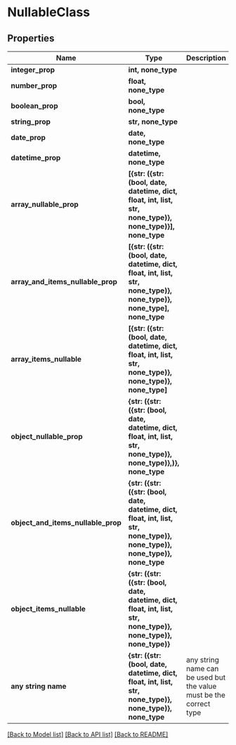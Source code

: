 # NullableClass


## Properties
Name | Type | Description | Notes
------------ | ------------- | ------------- | -------------
**integer_prop** | **int, none_type** |  | [optional] 
**number_prop** | **float, none_type** |  | [optional] 
**boolean_prop** | **bool, none_type** |  | [optional] 
**string_prop** | **str, none_type** |  | [optional] 
**date_prop** | **date, none_type** |  | [optional] 
**datetime_prop** | **datetime, none_type** |  | [optional] 
**array_nullable_prop** | **[{str: ({str: (bool, date, datetime, dict, float, int, list, str, none_type)}, none_type)}], none_type** |  | [optional] 
**array_and_items_nullable_prop** | **[{str: ({str: (bool, date, datetime, dict, float, int, list, str, none_type)}, none_type)}, none_type], none_type** |  | [optional] 
**array_items_nullable** | **[{str: ({str: (bool, date, datetime, dict, float, int, list, str, none_type)}, none_type)}, none_type]** |  | [optional] 
**object_nullable_prop** | **{str: ({str: ({str: (bool, date, datetime, dict, float, int, list, str, none_type)}, none_type)},)}, none_type** |  | [optional] 
**object_and_items_nullable_prop** | **{str: ({str: ({str: (bool, date, datetime, dict, float, int, list, str, none_type)}, none_type)}, none_type)}, none_type** |  | [optional] 
**object_items_nullable** | **{str: ({str: ({str: (bool, date, datetime, dict, float, int, list, str, none_type)}, none_type)}, none_type)}** |  | [optional] 
**any string name** | **{str: ({str: (bool, date, datetime, dict, float, int, list, str, none_type)}, none_type)}, none_type** | any string name can be used but the value must be the correct type | [optional]

[[Back to Model list]](../README.md#documentation-for-models) [[Back to API list]](../README.md#documentation-for-api-endpoints) [[Back to README]](../README.md)


